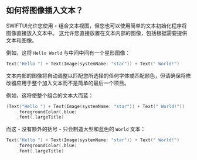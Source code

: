 如何将图像插入文本？
---

SWIFTUI允许您使用 `+` 组合文本视图，但您也可以使用简单的文本初始化程序将图像直接放入文本中。 这允许您直接放置在文本内部的图像，包括根据需要提供文本和图像。

例如，这将 `Hello World` 与中间中间有一个星形图像：

```swift
Text("Hello ") + Text(Image(systemName: "star")) + Text(" World!")
```

文本内部的图像将自动调整以匹配您所选择的任何字体或匹配颜色，但请确保将修改器应用于整个加入文本而不是简单的最后一个项目。

例如，这将使整个组合的文本大而蓝：

```swift
(Text("Hello ") + Text(Image(systemName: "star")) + Text(" World!"))
    .foregroundColor(.blue)
    .font(.largeTitle)
```

而这 - 没有额外的括号 - 只会制造大型和蓝色的 `World` 文本：

```swift
Text("Hello ") + Text(Image(systemName: "star")) + Text(" World!")
    .foregroundColor(.blue)
    .font(.largeTitle)
```